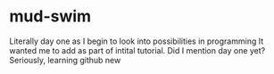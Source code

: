 # mud-swim
Literally day one as I begin to look into possibilities in programming
It wanted me to add as part of intital tutorial.
Did I mention day one yet?
Seriously, learning github new
